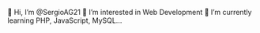 👋 Hi, I’m @SergioAG21
👀 I’m interested in Web Development
🌱 I’m currently learning PHP, JavaScript, MySQL...

<!---
SergioAG21/SergioAG21 is a ✨ special ✨ repository because its `README.md` (this file) appears on your GitHub profile.
You can click the Preview link to take a look at your changes.
--->
